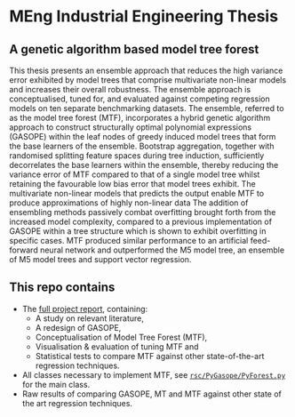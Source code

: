 # MEng Industrial Engineering Thesis

## A genetic algorithm based model tree forest 

This thesis presents an ensemble approach that reduces the high variance error exhibited by
model trees that comprise multivariate non-linear models and increases their overall robustness.
The ensemble approach is conceptualised, tuned for, and evaluated against competing regression
models on ten separate benchmarking datasets. The ensemble, referred to as the model tree
forest (MTF), incorporates a hybrid genetic algorithm approach to construct structurally optimal
polynomial expressions (GASOPE) within the leaf nodes of greedy induced model trees that
form the base learners of the ensemble. Bootstrap aggregation, together with randomised
splitting feature spaces during tree induction, sufficiently decorrelates the base learners within
the ensemble, thereby reducing the variance error of MTF compared to that of a single model
tree whilst retaining the favourable low bias error that model trees exhibit. The multivariate
non-linear models that predicts the output enable MTF to produce approximations of highly
non-linear data The addition of ensembling methods passively combat overfitting brought forth
from the increased model complexity, compared to a previous implementation of GASOPE
within a tree structure which is shown to exhibit overfitting in specific cases. MTF produced
similar performance to an artificial feed-forward neural network and outperformed the M5 model
tree, an ensemble of M5 model trees and support vector regression.

## This repo contains
- The [full project report](https://github.com/WernerVdM97/Masters-Thesis/blob/main/Thesis.pdf), containing:
  - A study on relevant literature,
  - A redesign of GASOPE,
  - Conceptualisation of Model Tree Forest (MTF),
  - Visualisation & evaluation of tuning MTF and
  - Statistical tests to compare MTF against other state-of-the-art regression techniques.
- All classes necessary to implement MTF, see [`rsc/PyGasope/PyForest.py`](https://github.com/WernerVdM97/Masters-Thesis/blob/main/rsc/PyGasope/PyForest.py) for the main class.
- Raw results of comparing GASOPE, MT and MTF against other state of the art regression techniques.
